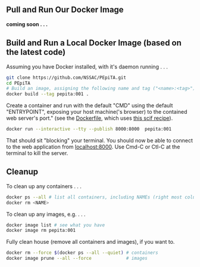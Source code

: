 ## Pull and Run Our Docker Image
**coming soon . . .**

## Build and Run a Local Docker Image (based on the latest code)

Assuming you have Docker installed, with it's daemon running . . .
```bash
git clone https://github.com/NSSAC/PEpiTA.git
cd PEpiTA
# Build an image, assigning the following name and tag ("<name>:<tag>").
docker build --tag pepita:001 .
```

Create a container and run with the default "CMD" using the default "ENTRYPOINT",
exposing your host machine('s browser) to the contained web server's port."
(see the [Dockerfile](Dockerfile), which uses [this scif recipe](pepita.scif)).

```bash
docker run --interactive --tty --publish 8000:8000  pepita:001
```

That should sit "blocking" your terminal. You should now be able to
connect to the web application from [localhost:8000](http://localhost:8000).
Use Cmd-C or Ctl-C at the terminal to kill the server.

## Cleanup

To clean up any containers . . .
```bash
docker ps --all # list all containers, including NAMEs (right most column)
docker rm <NAME>
```

To clean up any images, e.g. . . .

```bash
docker image list # see what you have
docker image rm pepita:001
```

Fully clean house (remove all containers and images), if you want to.
```bash
docker rm --force $(docker ps --all --quiet) # containers
docker image prune --all --force             # images
```